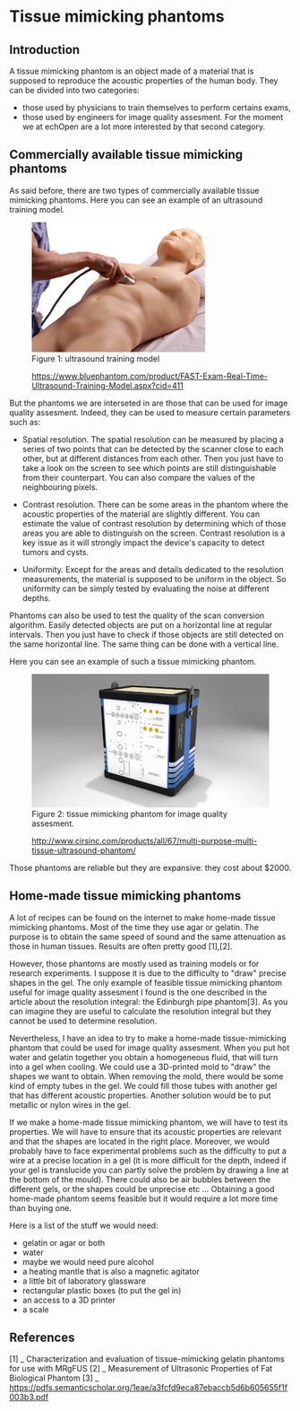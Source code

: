 # Tissue mimicking phantoms

## Introduction
A tissue mimicking phantom is an object made of a material that is supposed to reproduce the acoustic properties of the human body. They
can be divided into two categories:
* those used by physicians to train themselves to perform certains exams,
* those used by engineers for image quality assesment. For the moment we at echOpen are a lot more interested by that second category.


## Commercially available tissue mimicking phantoms
As said before, there are two types of commercially available tissue mimicking phantoms. Here you can see an example of an ultrasound 
training model.

<figure>
  <img src="/references/sigproc/images/ultrasound_training_model.jpg" alt="" />
  <figcaption> Figure 1: ultrasound training model
  
  https://www.bluephantom.com/product/FAST-Exam-Real-Time-Ultrasound-Training-Model.aspx?cid=411</figcaption>
</figure>

But the phantoms we are interseted in are those that can be used for image quality assesment. Indeed, they can be used to measure certain
parameters such as:

* Spatial resolution. The spatial resolution can be measured by placing a series of two points that can be detected by the scanner close 
to each other, but at different distances from each other. Then you just have to take a look on the screen to see which points are still
distinguishable from their counterpart. You can also compare the values of the neighbouring pixels.

* Contrast resolution. There can be some areas in the phantom where the acoustic properties of the material are slightly different. You 
can estimate the value of contrast resolution by determining which of those areas you are able to distinguish on the screen. Contrast 
resolution is a key issue as it will strongly impact the device's capacity to detect tumors and cysts.

* Uniformity. Except for the areas and details dedicated to the resolution measurements, the material is supposed to be uniform in the 
object. So uniformity can be simply tested by evaluating the noise at different depths.

Phantoms can also be used to test the quality of the scan conversion algorithm. Easily detected objects are put on a horizontal line at
regular intervals. Then you just have to check if those objects are still detected on the same horizontal line. The same thing can be 
done with a vertical line.

Here you  can see an example of such a tissue mimicking phantom.

<figure>
  <img src="/references/sigproc/images/phantom.jpg" alt="" />
  <figcaption> Figure 2: tissue mimicking phantom for image quality assesment.
  
 http://www.cirsinc.com/products/all/67/multi-purpose-multi-tissue-ultrasound-phantom/ </figcaption>
</figure>

Those phantoms are reliable but they are expansive: they cost about $2000.


## Home-made tissue mimicking phantoms
A lot of recipes can be found on the internet to make home-made tissue mimicking phantoms. Most of the time they use agar or gelatin. The purpose is to obtain the same speed of sound and the same attenuation as those in human tissues. Results are often pretty good [1],[2].

However, those phantoms are mostly used as training models or for research experiments. I suppose it is due to the difficulty to "draw" precise shapes in the gel. The only example of feasible tissue mimicking phantom useful for image quality assesment I found is the one described in the article about the resolution integral: the Edinburgh pipe phantom[3]. As you can imagine they are useful to calculate the resolution integral but they cannot be used to determine resolution.

Nevertheless, I have an idea to try to make a home-made tissue-mimicking phantom that could be used for image quality assesment. When you put hot water and gelatin together you obtain a homogeneous fluid, that will turn into a gel when cooling. We could use a 3D-printed mold to "draw" the shapes we want to obtain. When removing the mold, there would be some kind of empty tubes in the gel. We could fill those tubes with another gel that has different acoustic properties. Another solution would be to put metallic or nylon wires in the gel.

If we make a home-made tissue mimicking phantom, we will have to test its properties. We will have to ensure that its acoustic properties are relevant and that the shapes are located in the right place.
Moreover, we would probably have to face experimental problems such as the difficulty to put a wire at a precise location in a gel (it is more difficult for the depth, indeed if your gel is translucide you can partly solve the problem by drawing a line at the bottom of the mould). There could also be air bubbles between the different gels, or the shapes could be unprecise etc ... Obtaining a good home-made phantom seems feasible but it would require a lot more time than buying one.

Here is a list of the stuff we would need:
- gelatin or agar or both
- water
- maybe we would need pure alcohol
- a heating mantle that is also a magnetic agitator
- a little bit of laboratory glassware
- rectangular plastic boxes (to put the gel in)
- an access to a 3D printer
- a scale

## References
[1] _ Characterization and evaluation of tissue-mimicking gelatin phantoms for use with MRgFUS
[2] _ Measurement of Ultrasonic Properties of Fat Biological Phantom
[3] _ https://pdfs.semanticscholar.org/1eae/a3fcfd9eca87ebaccb5d6b605655f1f003b3.pdf
